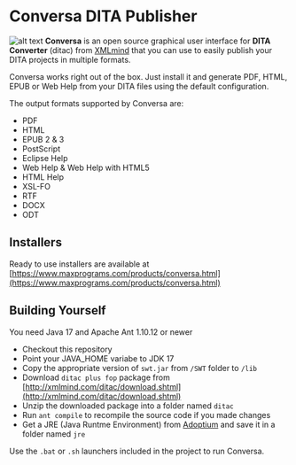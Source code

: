 # Conversa DITA Publisher

![alt text](https://www.maxprograms.com/images/conversa.png "Conversa DITA Publisher")
**Conversa** is an open source graphical user interface for  **DITA Converter** (ditac) from [XMLmind](http://www.xmlmind.com/ditac/) that you can use to easily publish your DITA projects in multiple formats.

Conversa works right out of the box. Just install it and generate PDF, HTML, EPUB or Web Help from your DITA files using the default configuration.

The output formats supported by Conversa are:

- PDF
- HTML
- EPUB 2 & 3
- PostScript
- Eclipse Help
- Web Help & Web Help with HTML5
- HTML Help
- XSL-FO
- RTF
- DOCX
- ODT

## Installers

Ready to use installers are available at [https://www.maxprograms.com/products/conversa.html](https://www.maxprograms.com/products/conversa.html)

## Building Yourself

You need Java 17 and Apache Ant 1.10.12 or newer

- Checkout this repository
- Point your JAVA_HOME variabe to JDK 17
- Copy the appropriate version of `swt.jar` from `/SWT` folder to `/lib`
- Download `ditac plus fop` package from [http://xmlmind.com/ditac/download.shtml](http://xmlmind.com/ditac/download.shtml)
- Unzip the downloaded package into a folder named `ditac`
- Run `ant compile` to recompile the source code if you made changes
- Get a JRE (Java Runtme Environment) from [Adoptium](https://adoptium.net/) and save it in a folder named `jre`

Use the `.bat` or `.sh` launchers included in the project to run Conversa.
